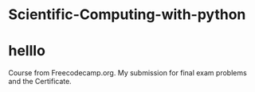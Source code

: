 # Scientific-Computing-with-python
<html>
  <body>
    <h1>helllo</h1>
  </body>
 </html>
Course from Freecodecamp.org. My submission for final exam problems and the Certificate.
